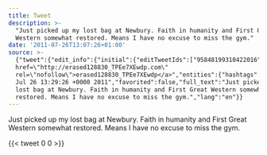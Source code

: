```yaml
---
title: Tweet
description: >-
  "Just picked up my lost bag at Newbury. Faith in humanity and First Great
  Western somewhat restored. Means I have no excuse to miss the gym."
date: '2011-07-26T13:07:26+01:00'
source: >-
  {"tweet":{"edit_info":{"initial":{"editTweetIds":["95848199310422016"],"editableUntil":"2011-07-26T14:29:26.146Z","editsRemaining":"5","isEditEligible":true}},"retweeted":false,"source":"<a
  href=\"http://erased128830_TPEe7XEwdp.com\"
  rel=\"nofollow\">erased128830_TPEe7XEwdp</a>","entities":{"hashtags":[],"symbols":[],"user_mentions":[],"urls":[]},"display_text_range":["0","139"],"favorite_count":"0","id_str":"95848199310422016","truncated":false,"retweet_count":"0","id":"95848199310422016","created_at":"Tue
  Jul 26 13:29:26 +0000 2011","favorited":false,"full_text":"Just picked up my
  lost bag at Newbury. Faith in humanity and First Great Western somewhat
  restored. Means I have no excuse to miss the gym.","lang":"en"}}
---
```

Just picked up my lost bag at Newbury. Faith in humanity and First Great Western somewhat restored. Means I have no excuse to miss the gym.
    
{{< tweet 0 0 >}}
    

